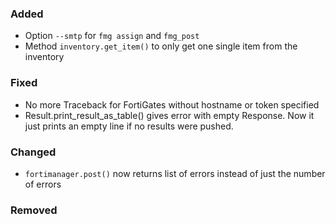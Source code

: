 ### Added

- Option `--smtp` for `fmg assign` and `fmg_post`
- Method `inventory.get_item()` to only get one single item from the inventory

### Fixed

- No more Traceback for FortiGates without hostname or token specified
- Result.print_result_as_table() gives error with empty Response. Now it just prints an empty line
if no results were pushed.

### Changed

- `fortimanager.post()` now returns list of errors instead of just the number of errors

### Removed

